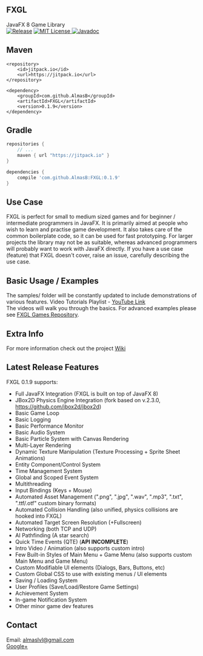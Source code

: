 ## FXGL
JavaFX 8 Game Library<br/>
[![Release](https://img.shields.io/badge/maven-0.1.9-blue.svg)](https://jitpack.io/#AlmasB/FXGL)
[![MIT License](http://img.shields.io/badge/license-MIT-green.svg) ](https://github.com/AlmasB/FXGL/blob/master/LICENSE)
[![Javadoc](https://img.shields.io/badge/docs-javadoc-green.svg)](http://almasb.github.io/FXGL/javadoc/index.html)

## Maven
```maven
<repository>
    <id>jitpack.io</id>
    <url>https://jitpack.io</url>
</repository>

<dependency>
    <groupId>com.github.AlmasB</groupId>
    <artifactId>FXGL</artifactId>
    <version>0.1.9</version>
</dependency>
```

## Gradle
```gradle
repositories {
    // ...
    maven { url "https://jitpack.io" }
}

dependencies {
    compile 'com.github.AlmasB:FXGL:0.1.9'
}
```

## Use Case
FXGL is perfect for small to medium sized games and for beginner / intermediate programmers in JavaFX.
It is primarily aimed at people who wish to learn and practise game development.
It also takes care of the common boilerplate code, so it can be used for fast prototyping.
For larger projects the library may not be as suitable, whereas advanced programmers will probably want to work
with JavaFX directly.
If you have a use case (feature) that FXGL doesn't cover, raise an issue, carefully describing the use case.

## Basic Usage / Examples
The samples/ folder will be constantly updated to include demonstrations of various features.
Video Tutorials Playlist - <a href="https://www.youtube.com/watch?v=mPE8p8p_YjQ&list=PL4h6ypqTi3RTiTuAQFKE6xwflnPKyFuPp">YouTube Link</a> <br/>
The videos will walk you through the basics. For advanced examples please see <a href="https://github.com/AlmasB/FXGLGames">FXGL Games Repository</a>.

## Extra Info
For more information check out the project <a href="https://github.com/AlmasB/FXGL/wiki">Wiki</a>

## Latest Release Features
FXGL 0.1.9 supports:
* Full JavaFX Integration (FXGL is built on top of JavaFX 8)
* JBox2D Physics Engine Integration (fork based on v.2.3.0, https://github.com/jbox2d/jbox2d)
* Basic Game Loop
* Basic Logging
* Basic Performance Monitor
* Basic Audio System
* Basic Particle System with Canvas Rendering
* Multi-Layer Rendering
* Dynamic Texture Manipulation (Texture Processing + Sprite Sheet Animations)
* Entity Component/Control System
* Time Management System
* Global and Scoped Event System
* Multithreading
* Input Bindings (Keys + Mouse)
* Automated Asset Management (".png", ".jpg", ".wav", ".mp3", ".txt", ".ttf/.otf" custom binary formats)
* Automated Collision Handling (also unified, physics collisions are hooked into FXGL)
* Automated Target Screen Resolution (+Fullscreen)
* Networking (both TCP and UDP)
* AI Pathfinding (A star search)
* Quick Time Events (QTE) (<b>API INCOMPLETE</b>)
* Intro Video / Animation (also supports custom intro)
* Few Built-in Styles of Main Menu + Game Menu (also supports custom Main Menu and Game Menu)
* Custom Modifiable UI elements (Dialogs, Bars, Buttons, etc)
* Custom Global CSS to use with existing menus / UI elements
* Saving / Loading System
* User Profiles (Save/Load/Restore Game Settings)
* Achievement System
* In-game Notification System
* Other minor game dev features

## Contact
Email: almaslvl@gmail.com<br/>
<a href="https://plus.google.com/+AlmasB0/about">Google+</a>